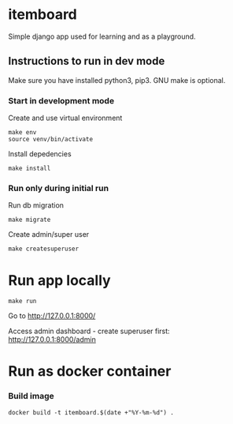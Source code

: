 # itemboard

Simple django app used for learning and as a playground.

## Instructions to run in dev mode

Make sure you have installed python3, pip3. GNU make is optional.

### Start in development mode
Create and use virtual environment 
```
make env
source venv/bin/activate
```

Install depedencies
```
make install
```
### Run only during initial run
Run db migration
```
make migrate
```
Create admin/super user
```
make createsuperuser
```

# Run app locally
```
make run
```
Go to  http://127.0.0.1:8000/

Access admin dashboard - create superuser first:
http://127.0.0.1:8000/admin

# Run as docker container
### Build image
``` 
docker build -t itemboard.$(date +"%Y-%m-%d") .
```